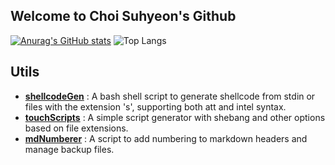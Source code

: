 ## Welcome to Choi Suhyeon's Github
[![Anurag's GitHub stats](https://github-readme-stats.vercel.app/api?username=Choi-Suhyeon)](https://github.com/anuraghazra/github-readme-stats)
![Top Langs](https://github-readme-stats.vercel.app/api/top-langs/?username=Choi-Suhyeon&layout=compact)

## Utils
- **[shellcodeGen](https://github.com/Choi-Suhyeon/shellcodeGen)** : A bash shell script to generate shellcode from stdin or files with the extension 's', supporting both att and intel syntax.
- **[touchScripts](https://github.com/Choi-Suhyeon/touchScripts)** : A simple script generator with shebang and other options based on file extensions.
- **[mdNumberer](https://github.com/Choi-Suhyeon/mdNumberer)** : A script to add numbering to markdown headers and manage backup files.

<!--
**Choi-Suhyeon/Choi-Suhyeon** is a ✨ _special_ ✨ repository because its `README.md` (this file) appears on your GitHub profile.

Here are some ideas to get you started:

- 🔭 I’m currently working on ...
- 🌱 I’m currently learning ...
- 👯 I’m looking to collaborate on ...
- 🤔 I’m looking for help with ...
- 💬 Ask me about ...
- 📫 How to reach me: ...
- 😄 Pronouns: ...
- ⚡ Fun fact: ...
-->
